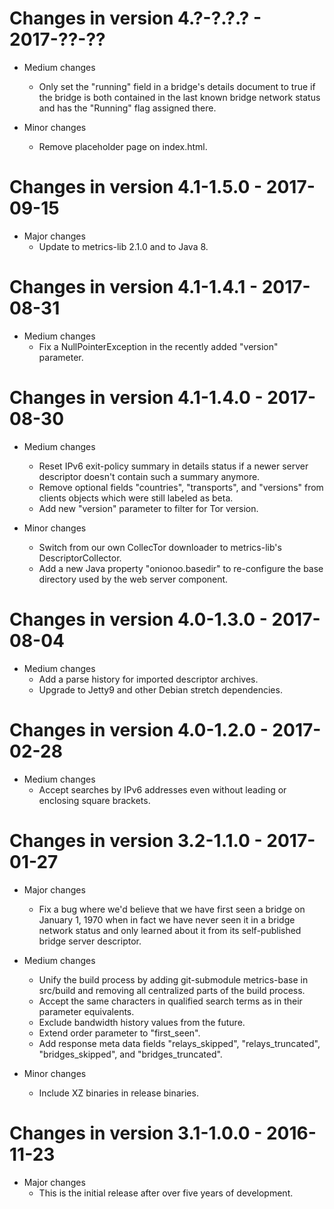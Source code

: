 # Changes in version 4.?-?.?.? - 2017-??-??

 * Medium changes
   - Only set the "running" field in a bridge's details document to
     true if the bridge is both contained in the last known bridge
     network status and has the "Running" flag assigned there.

 * Minor changes
   - Remove placeholder page on index.html.


# Changes in version 4.1-1.5.0 - 2017-09-15

 * Major changes
   - Update to metrics-lib 2.1.0 and to Java 8.


# Changes in version 4.1-1.4.1 - 2017-08-31

 * Medium changes
   - Fix a NullPointerException in the recently added "version"
     parameter.


# Changes in version 4.1-1.4.0 - 2017-08-30

 * Medium changes
   - Reset IPv6 exit-policy summary in details status if a newer
     server descriptor doesn't contain such a summary anymore.
   - Remove optional fields "countries", "transports", and "versions"
     from clients objects which were still labeled as beta.
   - Add new "version" parameter to filter for Tor version.

 * Minor changes
   - Switch from our own CollecTor downloader to metrics-lib's
     DescriptorCollector.
   - Add a new Java property "onionoo.basedir" to re-configure the
     base directory used by the web server component.


# Changes in version 4.0-1.3.0 - 2017-08-04

 * Medium changes
   - Add a parse history for imported descriptor archives.
   - Upgrade to Jetty9 and other Debian stretch dependencies.


# Changes in version 4.0-1.2.0 - 2017-02-28

 * Medium changes
   - Accept searches by IPv6 addresses even without leading or
     enclosing square brackets.


# Changes in version 3.2-1.1.0 - 2017-01-27

 * Major changes
   - Fix a bug where we'd believe that we have first seen a bridge on
     January 1, 1970 when in fact we have never seen it in a bridge
     network status and only learned about it from its self-published
     bridge server descriptor.

 * Medium changes
   - Unify the build process by adding git-submodule metrics-base in
     src/build and removing all centralized parts of the build
     process.
   - Accept the same characters in qualified search terms as in their
     parameter equivalents.
   - Exclude bandwidth history values from the future.
   - Extend order parameter to "first_seen".
   - Add response meta data fields "relays_skipped",
     "relays_truncated", "bridges_skipped", and "bridges_truncated".

 * Minor changes
   - Include XZ binaries in release binaries.


# Changes in version 3.1-1.0.0 - 2016-11-23

 * Major changes
   - This is the initial release after over five years of development.

